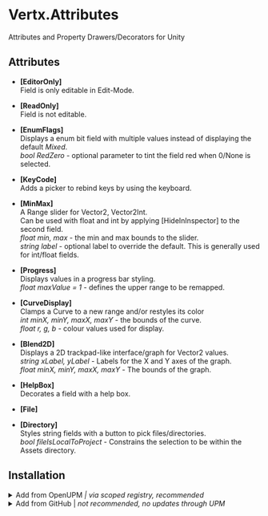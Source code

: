 # Vertx.Attributes
Attributes and Property Drawers/Decorators for Unity


## Attributes
- **[EditorOnly]**  
Field is only editable in Edit-Mode.
- **[ReadOnly]**  
Field is not editable.
  

- **[EnumFlags]**  
Displays a enum bit field with multiple values instead of displaying the default *Mixed*.  
*bool RedZero* - optional parameter to tint the field red when 0/None is selected.
  

- **[KeyCode]**  
Adds a picker to rebind keys by using the keyboard.
  

- **[MinMax]**  
A Range slider for Vector2, Vector2Int.  
Can be used with float and int by applying [HideInInspector] to the second field.  
*float min, max* - the min and max bounds to the slider.  
*string label* - optional label to override the default. This is generally used for int/float fields.
  

- **[Progress]**  
Displays values in a progress bar styling.  
*float maxValue = 1* - defines the upper range to be remapped.  
  

- **[CurveDisplay]**  
Clamps a Curve to a new range and/or restyles its color  
*int minX, minY, maxX, maxY* - the bounds of the curve.  
*float r, g, b* - colour values used for display.  
  

- **[Blend2D]**  
Displays a 2D trackpad-like interface/graph for Vector2 values.  
*string xLabel, yLabel* - Labels for the X and Y axes of the graph.  
*float minX, minY, maxX, maxY* - The bounds of the graph.  


- **[HelpBox]**  
Decorates a field with a help box.


- **[File]**
- **[Directory]**  
Styles string fields with a button to pick files/directories.  
*bool fileIsLocalToProject* - Constrains the selection to be within the Assets directory.  

## Installation

<details>
<summary>Add from OpenUPM <em>| via scoped registry, recommended</em></summary>

This package is available on OpenUPM: https://openupm.com/packages/com.vertx.attributes

To add it the package to your project:

- open `Edit/Project Settings/Package Manager`
- add a new Scoped Registry:
  ```
  Name: OpenUPM
  URL:  https://package.openupm.com/
  Scope(s): com.vertx
  ```
- click <kbd>Save</kbd>
- open Package Manager
- click <kbd>+</kbd>
- select <kbd>Add from Git URL</kbd>
- paste `com.vertx.attributes`
- click <kbd>Add</kbd>
</details>

<details>
<summary>Add from GitHub | <em>not recommended, no updates through UPM</em></summary>

You can also add it directly from GitHub on Unity 2019.4+. Note that you won't be able to receive updates through Package Manager this way, you'll have to update manually.

- open Package Manager
- click <kbd>+</kbd>
- select <kbd>Add from Git URL</kbd>
- paste `https://github.com/vertxxyz/attributes.git`
- click <kbd>Add</kbd>  
  **or**
- Edit your `manifest.json` file to contain `"com.vertx.editors": "https://github.com/vertxxyz/attributes.git"`,

To update the package with new changes, remove the lock from the `packages-lock.json` file.
</details>